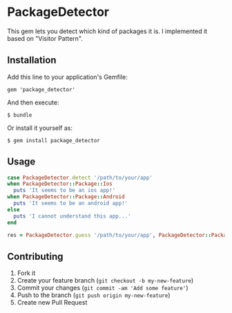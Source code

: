 # PackageDetector

This gem lets you detect which kind of packages it is.
I implemented it based on "Visitor Pattern".

## Installation

Add this line to your application's Gemfile:

    gem 'package_detector'

And then execute:

    $ bundle

Or install it yourself as:

    $ gem install package_detector

## Usage

```ruby
case PackageDetector.detect '/path/to/your/app'
when PackageDetector::Package::Ios
  puts 'It seems to be an ios app!'
when PackageDetector::Package::Android
  puts 'It seems to be an android app!'
else
  puts 'I cannot understand this app...'
end

res = PackageDetector.guess '/path/to/your/app', PackageDetector::Package::Ios

```

## Contributing

1. Fork it
2. Create your feature branch (`git checkout -b my-new-feature`)
3. Commit your changes (`git commit -am 'Add some feature'`)
4. Push to the branch (`git push origin my-new-feature`)
5. Create new Pull Request
